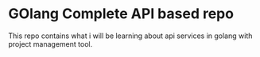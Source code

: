 # GOlang Complete API based repo

  This repo contains what i will be learning about api services in golang with project management tool.